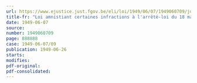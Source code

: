 ```yaml
---
url: https://www.ejustice.just.fgov.be/eli/loi/1949/06/07/1949060709/justel
title-fr: "Loi amnistiant certaines infractions à l'arrêté-loi du 18 mai 1946, relatif à l'approvisionnement du pays"
date: 1949-06-07
source:
number: 1949060709
page: 888888
case: 1949-06-07/09
publication: 1949-06-26
starts:
modifies:
pdf-original:
pdf-consolidated:
---
```



